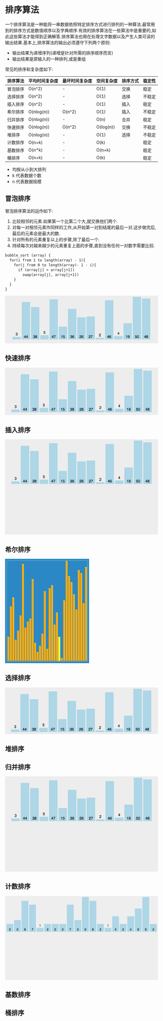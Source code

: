 # 排序算法

一个排序算法是一种能将一串数据依照特定排序方式进行排列的一种算法.最常用到的排序方式是数值顺序以及字典顺序.有效的排序算法在一些算法中是重要的,如此这些算法才能得到正确解答.排序算法也用在处理文字数据以及产生人类可读的输出结果.基本上,排序算法的输出必须遵守下列两个原则:

* 输出结果为递增序列(递增是针对所需的排序顺序而言)
* 输出结果是原输入的一种排列,或是重组

常见的排序和复杂度如下:

| 排序算法 | 平均时间复杂度 | 最坏时间复杂度 | 空间复杂度 | 排序方式 | 稳定性 |
| -------- | -------------- | -------------- | ---------- | -------- | ------ |
| 冒泡排序 | O(n^2)         | -              | O(1)       | 交换     | 稳定   |
| 选择排序 | O(n^2)         | -              | O(1)       | 选择     | 不稳定 |
| 插入排序 | O(n^2)         | -              | O(1)       | 插入     | 稳定   |
| 希尔排序 | O(nlog(n))     | O(n^2)         | O(1)       | 插入     | 不稳定 |
| 归并排序 | O(nlog(n))     | -              | O(n)       | 合并     | 稳定   |
| 快速排序 | O(nlog(n))     | O(n^2)         | O(log(n))  | 交换     | 不稳定 |
| 堆排序   | O(nlog(n))     | -              | O(1)       | 选择     | 不稳定 |
| 计数排序 | O(n+k)         | -              | O(k)       |          | 稳定   |
| 基数排序 | O(n*k)         | -              | O(n+k)     |          | 稳定   |
| 桶排序   | O(n+k)         | -              | O(k)       |          | 稳定   |

* 均按从小到大排列
* k 代表数据个数
* n 代表数据规模

## 冒泡排序

冒泡排序算法的运作如下:

1. 比较相邻的元素.如果第一个比第二个大,就交换他们两个.
2. 对每一对相邻元素作同样的工作,从开始第一对到结尾的最后一对.这步做完后,最后的元素会是最大的数.
3. 针对所有的元素重复以上的步骤,除了最后一个.
4. 持续每次对越来越少的元素重复上面的步骤,直到没有任何一对数字需要比较.

```Pseudocode
bubble_sort (array) {
  for(i from 1 to length(array) - 1){
    for(j from 0 to length(array)- 1 - i){
      if (array[j] > array[j+1])
        swap(array[j], array[j+1])
    }
  }
}
```

![冒泡排序](img/bubbleSort.gif)

## 快速排序

![快速排序](img/quickSort.gif)

## 插入排序

![插入排序](img/insertionSort.gif)

## 希尔排序

![希尔排序](img/shellSort.gif)

## 选择排序

![选择排序](img/selectionSort.gif)

## 堆排序

## 归并排序

![归并排序](img/mergeSort.gif)

## 计数排序

![计数排序](img/countingSort.gif)

## 基数排序

## 桶排序
